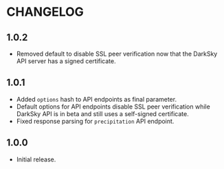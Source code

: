 # CHANGELOG

## 1.0.2

* Removed default to disable SSL peer verification now that the DarkSky API server has a signed certificate.

## 1.0.1

* Added `options` hash to API endpoints as final parameter.
* Default options for API endpoints disable SSL peer verification while DarkSky API is in beta and still uses a self-signed certificate.
* Fixed response parsing for `precipitation` API endpoint.

## 1.0.0 

* Initial release.
